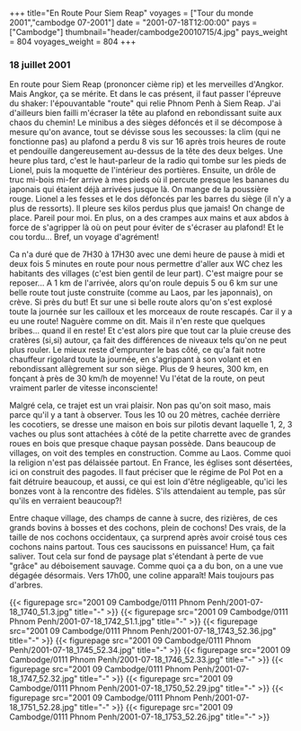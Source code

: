 +++
title="En Route Pour Siem Reap"
voyages = ["Tour du monde 2001","cambodge 07-2001"]
date = "2001-07-18T12:00:00"
pays = ["Cambodge"]
thumbnail="header/cambodge20010715/4.jpg"
pays_weight = 804
voyages_weight = 804
+++
###  18 juillet 2001

En route pour Siem Reap (prononcer cième rip) et les merveilles d'Angkor. Mais 
Angkor, ça se mérite. Et dans le cas présent, il faut passer l'épreuve du shaker: 
l'épouvantable "route" qui relie Phnom Penh à Siem Reap. J'ai d'ailleurs bien 
failli m'écraser la tête au plafond en rebondissant suite aux chaos du chemin! 
Le minibus a des sièges défoncés et il se décompose à mesure qu'on avance, tout 
se dévisse sous les secousses: la clim (qui ne fonctionne pas) au plafond a 
perdu 8 vis sur 16 après trois heures de route et pendouille dangereusement 
au-dessus de la tête des deux belges. Une heure plus tard, c'est le haut-parleur 
de la radio qui tombe sur les pieds de Lionel, puis la moquette de l'intérieur 
des portières. Ensuite, un drôle de truc mi-bois mi-fer arrive à mes pieds où 
il percute presque les bananes du japonais qui étaient déjà arrivées jusque 
là. On mange de la poussière rouge. Lionel a les fesses et le dos défoncés par 
les barres du siège (il n'y a plus de ressorts). Il pleure ses kilos perdus 
plus que jamais! On change de place. Pareil pour moi. En plus, on a des crampes 
aux mains et aux abdos à force de s'agripper là où on peut pour éviter de s'écraser 
au plafond! Et le cou tordu... Bref, un voyage d'agrément!

Ca n'a duré que de 7H30 à 17H30 avec une demi heure de pause à midi et deux 
fois 5 minutes en route pour nous permettre d'aller aux WC chez les habitants 
des villages (c'est bien gentil de leur part). C'est maigre pour se reposer... 
A 1 km de l'arrivée, alors qu'on roule depuis 5 ou 6 km sur une belle route 
tout juste construite (comme au Laos, par les japonnais), on crève. Si près 
du but! Et sur une si belle route alors qu'on s'est explosé toute la journée 
sur les cailloux et les morceaux de route rescapés. Car il y a eu une route! 
Naguère comme on dit. Mais il n'en reste que quelques bribes... quand il en 
reste! Et c'est alors pire que tout car la pluie creuse des cratères (si,si) 
autour, ça fait des différences de niveaux tels qu'on ne peut plus rouler. Le 
mieux reste d'emprunter le bas côté, ce qu'a fait notre chauffeur rigolard toute 
la journée, en s'agrippant à son volant et en rebondissant allègrement sur son 
siège. Plus de 9 heures, 300 km, en fonçant à près de 30 km/h de moyenne! Vu 
l'état de la route, on peut vraiment parler de vitesse inconsciente!

Malgré cela, ce trajet est un vrai plaisir. Non pas qu'on soit maso, mais parce 
qu'il y a tant à observer. Tous les 10 ou 20 mètres, cachée derrière les cocotiers, 
se dresse une maison en bois sur pilotis devant laquelle 1, 2, 3 vaches ou plus 
sont attachées à côté de la petite charrette avec de grandes roues en bois que 
presque chaque paysan possède. Dans beaucoup de villages, on voit des temples 
en construction. Comme au Laos. Comme quoi la religion n'est pas délaissée partout. 
En France, les églises sont désertées, ici on construit des pagodes. Il faut 
préciser que le régime de Pol Pot en a fait détruire beaucoup, et aussi, ce 
qui est loin d'être négligeable, qu'ici les bonzes vont à la rencontre des fidèles. 
S'ils attendaient au temple, pas sûr qu'ils en verraient beaucoup?!

Entre chaque village, des champs de canne à sucre, des rizières, de ces grands 
bovins à bosses et des cochons, plein de cochons! Des vrais, de la taille de 
nos cochons occidentaux, ça surprend après avoir croisé tous ces cochons nains 
partout. Tous ces saucissons en puissance! Hum, ça fait saliver. Tout cela sur 
fond de paysage plat s'étendant à perte de vue "grâce" au déboisement sauvage. 
Comme quoi ça a du bon, on a une vue dégagée désormais. Vers 17h00, une coline 
apparaît! Mais toujours pas d'arbres.


<div id="TOTO">{{< figurepage src="2001 09 Cambodge/0111 Phnom Penh/2001-07-18_1740_51.3.jpg" title="-"  >}}
{{< figurepage src="2001 09 Cambodge/0111 Phnom Penh/2001-07-18_1742_51.1.jpg" title="-"  >}}
{{< figurepage src="2001 09 Cambodge/0111 Phnom Penh/2001-07-18_1743_52.36.jpg" title="-"  >}}
{{< figurepage src="2001 09 Cambodge/0111 Phnom Penh/2001-07-18_1745_52.34.jpg" title="-"  >}}
{{< figurepage src="2001 09 Cambodge/0111 Phnom Penh/2001-07-18_1746_52.33.jpg" title="-"  >}}
{{< figurepage src="2001 09 Cambodge/0111 Phnom Penh/2001-07-18_1747_52.32.jpg" title="-"  >}}
{{< figurepage src="2001 09 Cambodge/0111 Phnom Penh/2001-07-18_1750_52.29.jpg" title="-"  >}}
{{< figurepage src="2001 09 Cambodge/0111 Phnom Penh/2001-07-18_1751_52.28.jpg" title="-"  >}}
{{< figurepage src="2001 09 Cambodge/0111 Phnom Penh/2001-07-18_1753_52.26.jpg" title="-"  >}}
</DIV>

